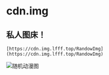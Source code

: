 # cdn.img

## 私人图床！

```
[https://cdn.img.lfff.top/RandowImg](https://cdn.img.lfff.top/RandowImg)
```

![随机动漫图](https://cdn.img.lfff.top/RandowImg?th=1)
